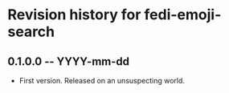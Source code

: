 # Revision history for fedi-emoji-search

## 0.1.0.0 -- YYYY-mm-dd

* First version. Released on an unsuspecting world.
